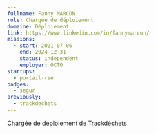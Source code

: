 ```yaml
---
fullname: Fanny MARCON
role: Chargée de déploiement
domaine: Déploiement
link: https://www.linkedin.com/in/fannymarcon/
missions:
  - start: 2021-07-06
    end: 2024-12-31
    status: independent
    employer: OCTO
startups:
  - portail-rse
badges:
  - segur
previously:
  - trackdechets
---
```


Chargée de déploiement de Trackdéchets
